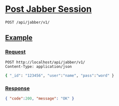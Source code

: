 # [Post Jabber Session]()

```bash
POST /api/jabber/v1/
```

## [Example]()

### [Request]()

```bash
POST http://localhost/api/jabber/v1/
Content-Type: application/json

{ "_id": "123456", "user":"name", "pass":"word" }
```

### [Response]()

```json
{ "code":200, "message": "OK" }
```
